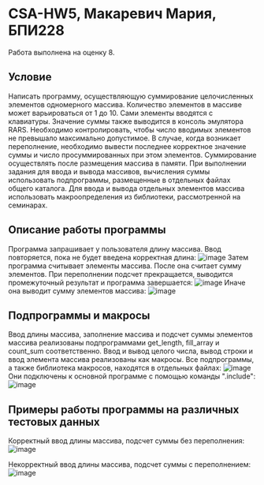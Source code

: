 # CSA-HW5, Макаревич Мария, БПИ228
Работа выполнена на оценку 8.
## Условие
Написать программу, осуществляющую суммирование целочисленных элементов одномерного массива. Количество элементов в массиве может варьироваться от 1 до 10. Сами элементы вводятся с клавиатуры. Значение суммы также выводится в консоль эмулятора RARS. Необходимо контролировать, чтобы число вводимых элементов не превышало максимально допустимое. В случае, когда возникает переполнение, необходимо вывести последнее корректное значение суммы и число просуммированных при этом элементов. Суммирование осуществлять после размещения массива в памяти.
При выполнении задания для ввода и вывода массивов, вычисления суммы использовать подпрограммы, размещенные в отдельных файлах общего каталога. Для ввода и вывода отдельных элементов массива использовать макроопределения из библиотеки, рассмотренной на семинарах.
## Описание работы программы
Программа запрашивает у пользователя длину массива. Ввод повторяется, пока не будет введена корректная длина:
![image](https://github.com/makar-with-tea/CSA-HW5/assets/79705001/be6c7312-bc36-447b-b863-f173d116c5cc)
Затем программа считывает элементы массива. После она считает сумму элементов. При переполнении подсчет прекращается, выводится промежуточный результат и программа завершается:
![image](https://github.com/makar-with-tea/CSA-HW5/assets/79705001/c4a414ae-24cf-4a57-8182-b083a8155997)
Иначе она выводит сумму элементов массива:
![image](https://github.com/makar-with-tea/CSA-HW5/assets/79705001/15ad49fe-8dc8-46e6-a271-48ccb13cc3bc)

## Подпрограммы и макросы
Ввод длины массива, заполнение массива и подсчет суммы элементов массива реализованы подпрограммами get_length, fill_array и count_sum соответственно. Ввод и вывод целого числа, вывод строки и ввод элемента массива реализованы как макросы. Все подпрограммы, а также библиотека макросов, находятся в отдельных файлах:
![image](https://github.com/makar-with-tea/CSA-HW5/assets/79705001/bf1ad57b-02dc-4fda-909d-41fd6d129497)
Они подключены к основной программе с помощью команды ".include":
![image](https://github.com/makar-with-tea/CSA-HW5/assets/79705001/2927d8ae-b9cc-4cc9-b4d3-31bb5fd9be6c)
## Примеры работы программы на различных тестовых данных
Корректный ввод длины массива, подсчет суммы без переполнения:
![image](https://github.com/makar-with-tea/CSA-HW5/assets/79705001/648a2a8d-5f31-4ada-818e-6f389994eee4)

Некорректный ввод длины массива, подсчет суммы с переполнением:
![image](https://github.com/makar-with-tea/CSA-HW5/assets/79705001/1f034e5d-2f66-4a77-aae4-f9434dfea6db)
